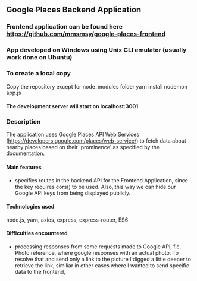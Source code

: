 ## Google Places Backend Application
### Frontend application can be found here https://github.com/mmsmsy/google-places-frontend

### App developed on Windows using Unix CLI emulator (usually work done on Ubuntu)
### To create a local copy
Copy the repository except for node_modules folder
yarn install
nodemon app.js
#### The development server will start on localhost:3001

### Description
The application uses Google Places API Web Services (https://developers.google.com/places/web-service/) to fetch data about nearby places based on their 'prominence' as specified by the documentation.

#### Main features
- specifies routes in the backend API for the Frontend Application, since the key requires cors() to be used. Also, this way we can hide our Google API keys from being displayed publicly.

#### Technologies used
node.js, yarn, axios, express, express-router, ES6

#### Difficulties encountered
- processing responses from some requests made to Google API, f.e. Photo reference, where google responses with an actual photo. To resolve that and send only a link to the picture I digged a little deeper to retrieve the link, similiar in other cases where I wanted to send specific data to the frontend,
